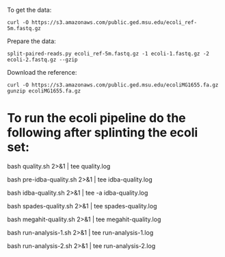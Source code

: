 To get the data:

    curl -O https://s3.amazonaws.com/public.ged.msu.edu/ecoli_ref-5m.fastq.gz

Prepare the data:

    split-paired-reads.py ecoli_ref-5m.fastq.gz -1 ecoli-1.fastq.gz -2 ecoli-2.fastq.gz --gzip

Download the reference:

    curl -O https://s3.amazonaws.com/public.ged.msu.edu/ecoliMG1655.fa.gz
    gunzip ecoliMG1655.fa.gz

To run the ecoli pipeline do the following after splinting the ecoli set: 
=========================================================================

bash quality.sh 2>&1 | tee quality.log 

bash pre-idba-quality.sh 2>&1 | tee idba-quality.log 

bash idba-quality.sh 2>&1 | tee -a idba-quality.log

bash spades-quality.sh  2>&1 | tee spades-quality.log

bash megahit-quality.sh 2>&1 | tee megahit-quality.log  

bash run-analysis-1.sh 2>&1 | tee run-analysis-1.log 

bash run-analysis-2.sh 2>&1 | tee run-analysis-2.log 
